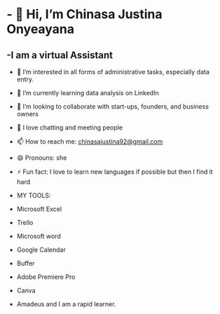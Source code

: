 # - 👋 Hi, I’m Chinasa Justina Onyeayana #
## -I am a virtual Assistant ##
- 👀 I’m interested in all forms of administrative tasks, especially data entry.
- 🌱 I’m currently learning data analysis on LinkedIn 
- 💞️ I’m looking to collaborate with start-ups, founders, and business owners
- 💖 I love chatting and meeting people
- 📫 How to reach me: chinasajustina92@gmail.com  
- 😄 Pronouns: she
- ⚡ Fun fact: I love to learn new languages if possible but then I find it hard

- MY TOOLS:
- Microsoft Excel
- Trello
- Microsoft word
- Google Calendar
- Buffer
- Adobe Premiere Pro
- Canva
- Amadeus and I am a rapid learner.

<!---
chinasa-justina/chinasa-justina is a ✨ special ✨ repository because its `README.md` (this file) appears on your GitHub profile.
You can click the Preview link to take a look at your changes.
--->
